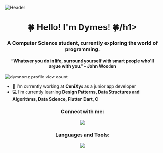 ![Header](./dymesbanner.png)
<h1 align="center">🍀 Hello! I'm Dymes! 🍀/h1>
<h3 align="center">A Computer Science student, currently exploring the world of programming.</h3>
<h4 align="center">“Whatever you do in life, surround yourself with smart people who'll argue with you." - John Wooden</h4>
<p align="left"> <img src="https://komarev.com/ghpvc/?username=dymnomz&label=Profile%20views&color=32a86d&style=flat-square&label=Profile+Views" alt="dymnomz profile view count" /> </p>

- 🏢 I’m currently working at **CeniXys** as a junior app developer
- 💻 I’m currently learning **Design Patterns, Data Structures and Algorithms, Data Science, Flutter, Dart, C**

<h3 align="Center">Connect with me:</h3>
<p align="center">
  <a href="https://skillicons.dev">
    <img src="https://skillicons.dev/icons?i=linkedin,twitter,instagram" />
  </a>
</p>

<h3 align="Center">Languages and Tools:</h3>
<p align="center">
  <a href="https://skillicons.dev">
    <img src="https://skillicons.dev/icons?i=androidstudio,bash,c,dart,discord,figma,firebase,flutter,git,github,gradle,nodejs,ps,powershell,vs code" />
  </a>
</p>
